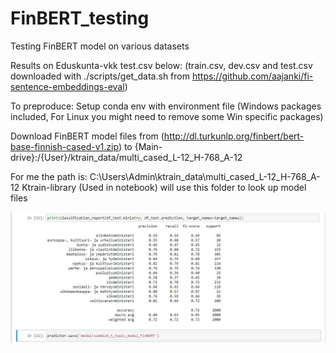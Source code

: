 # FinBERT_testing
Testing FinBERT model on various datasets


Results on Eduskunta-vkk test.csv below:
(train.csv, dev.csv and test.csv downloaded with ./scripts/get_data.sh from https://github.com/aajanki/fi-sentence-embeddings-eval)

To preproduce:
Setup conda env  with environment file (Windows packages included, For Linux you might need to remove some Win specific packages)

Download FinBERT model files from (http://dl.turkunlp.org/finbert/bert-base-finnish-cased-v1.zip) 
to {Main-drive}:/{User}/ktrain_data/multi_cased_L-12_H-768_A-12

For me the path is: C:\Users\Admin\ktrain_data\multi_cased_L-12_H-768_A-12
Ktrain-library (Used in notebook)  will use this folder to look up model files

![alt text](https://github.com/R4ZZ3/FinBERT_testing/blob/master/Eduskunta_vkk_FinBert_test_results.JPG)
